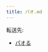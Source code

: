 ```yaml
---
title: パオ.md
---
```

<div>

転送先:

-   [パオる](/%E3%83%91%E3%82%AA%E3%82%8B "パオる")

</div>

<div>

</div>
